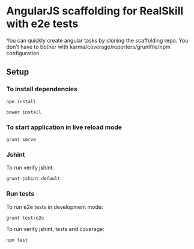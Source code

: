 # AngularJS scaffolding for RealSkill with e2e tests

You can quickly create angular tasks by cloning the scaffolding repo. 
You don't have to bother with karma/coverage/reporters/gruntfile/npm configuration.

## Setup

### To install dependencies

```
npm install
```

```
bower install
```

### To start application in live reload mode

    grunt serve
    
### Jshint
To run verify jshint:
    
    grunt jshint:default

### Run tests

To run e2e tests in development mode:

    grunt test:e2e

To run verify jshint, tests and coverage:

    npm test


